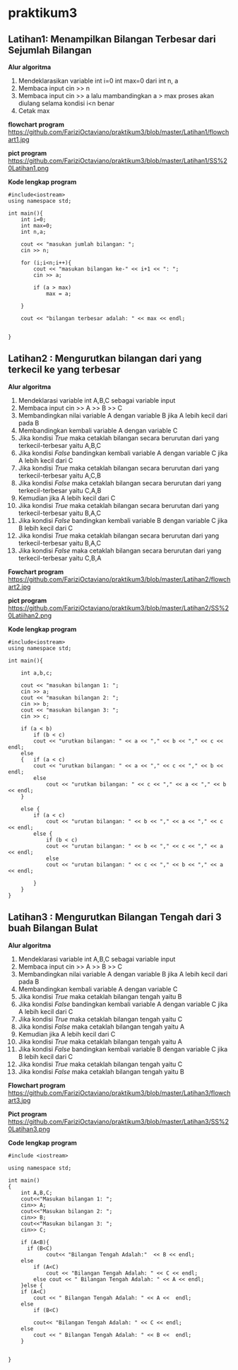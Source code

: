 # praktikum3


## Latihan1: Menampilkan Bilangan Terbesar dari Sejumlah Bilangan

**Alur algoritma**
1. Mendeklarasikan variable int i=0 int max=0 dari int n, a
2. Membaca input cin >> n
3. Membaca input cin >> a lalu mambandingkan a > max proses akan diulang selama kondisi i<n benar
4. Cetak max

**flowchart program**
https://github.com/FariziOctaviano/praktikum3/blob/master/Latihan1/flowchart1.jpg

**pict program**
https://github.com/FariziOctaviano/praktikum3/blob/master/Latihan1/SS%20Latihan1.png

**Kode lengkap program**
```
#include<iostream>
using namespace std;

int main(){
    int i=0;
    int max=0;
    int n,a;

    cout << "masukan jumlah bilangan: ";
    cin >> n;

    for (i;i<n;i++){
        cout << "masukan bilangan ke-" << i+1 << ": ";
        cin >> a;

        if (a > max)
            max = a;

    }

    cout << "bilangan terbesar adalah: " << max << endl;


}
```

## Latihan2 : Mengurutkan bilangan dari yang terkecil ke yang terbesar

**Alur algoritma**
1. Mendeklarasi variable int A,B,C sebagai variable input
2. Membaca input cin >> A >> B >> C
3. Membandingkan nilai variable A dengan variable B jika A lebih kecil dari pada B
4. Membandingkan kembali variable A dengan variable C 
5. Jika kondisi *True* maka cetaklah bilangan secara berurutan dari yang terkecil-terbesar yaitu A,B,C
6. Jika kondisi *False* bandingkan kembali variable A dengan variable C jika A lebih kecil dari C
7. Jika kondisi *True* maka cetaklah bilangan secara berurutan dari yang terkecil-terbesar yaitu A,C,B
8. Jika kondisi *False* maka cetaklah bilangan secara berurutan dari yang terkecil-terbesar yaitu C,A,B
9. Kemudian jika A lebih kecil dari C
10. Jika kondisi *True* maka cetaklah bilangan secara berurutan dari yang terkecil-terbesar yaitu B,A,C
11. Jika kondisi *False* bandingkan kembali variable B dengan variable C jika B lebih kecil dari C
12. Jika kondisi *True* maka cetaklah bilangan secara berurutan dari yang terkecil-terbesar yaitu B,A,C
13. Jika kondisi *False* maka cetaklah bilangan secara berurutan dari yang terkecil-terbesar yaitu C,B,A

**Fowchart program**
https://github.com/FariziOctaviano/praktikum3/blob/master/Latihan2/flowchart2.jpg

**pict program**
https://github.com/FariziOctaviano/praktikum3/blob/master/Latihan2/SS%20Latiihan2.png

**Kode lengkap program**
```
#include<iostream>
using namespace std;

int main(){

    int a,b,c;

    cout << "masukan bilangan 1: ";
    cin >> a;
    cout << "masukan bilangan 2: ";
    cin >> b;
    cout << "masukan bilangan 3: ";
    cin >> c;

    if (a < b)
        if (b < c)
        cout << "urutkan bilangan: " << a << "," << b << "," << c << endl;
    else
    {   if (a < c)
        cout << "urutkan bilangan: " << a << "," << c << "," << b << endl;
        else
            cout << "urutkan bilangan: " << c << "," << a << "," << b << endl;
    }

    else {
        if (a < c)
            cout << "urutan bilangan: " << b << "," << a << "," << c << endl;
        else {
            if (b < c)
            cout << "urutan bilangan: " << b << "," << c << "," << a << endl;
            else
            cout << "urutan bilangan: " << c << "," << b << "," << a << endl;

        }
    }
}
```

## Latihan3 : Mengurutkan Bilangan Tengah dari 3 buah Bilangan Bulat

**Alur algoritma**
1. Mendeklarasi variable int A,B,C sebagai variable input
2. Membaca input cin >> A >> B >> C
3. Membandingkan nilai variable A dengan variable B jika A lebih kecil dari pada B
4. Membandingkan kembali variable A dengan variable C 
5. Jika kondisi *True* maka cetaklah bilangan tengah yaitu B
6. Jika kondisi *False* bandingkan kembali variable A dengan variable C jika A lebih kecil dari C
7. Jika kondisi *True* maka cetaklah bilangan tengah yaitu C
8. Jika kondisi *False* maka cetaklah bilangan tengah yaitu A
9. Kemudian jika A lebih kecil dari C
10. Jika kondisi *True* maka cetaklah bilangan tengah yaitu A
11. Jika kondisi *False* bandingkan kembali variable B dengan variable C jika B lebih kecil dari C
12. Jika kondisi *True* maka cetaklah bilangan tengah yaitu C
13. Jika kondisi *False* maka cetaklah bilangan tengah yaitu B

**Flowchart program**
https://github.com/FariziOctaviano/praktikum3/blob/master/Latihan3/flowchart3.jpg

**Pict program**
https://github.com/FariziOctaviano/praktikum3/blob/master/Latihan3/SS%20Latihan3.png

**Code lengkap program**
```
#include <iostream>

using namespace std;

int main()
{
    int A,B,C;
    cout<<"Masukan bilangan 1: ";
    cin>> A;
    cout<<"Masukan bilangan 2: ";
    cin>> B;
    cout<<"Masukan bilangan 3: ";
    cin>> C;

    if (A<B){
      if (B<C)
            cout<< "Bilangan Tengah Adalah:"  << B << endl;
    else
        if (A<C)
            cout << "Bilangan Tengah Adalah: " << C << endl;
        else cout << " Bilangan Tengah Adalah: " << A << endl;
    }else {
    if (A<C)
        cout << " Bilangan Tengah Adalah: " << A <<  endl;
    else
        if (B<C)

        cout<< "Bilangan Tengah Adalah: " << C << endl;
    else
        cout << " Bilangan Tengah Adalah: " << B <<  endl;
    }


}
```
